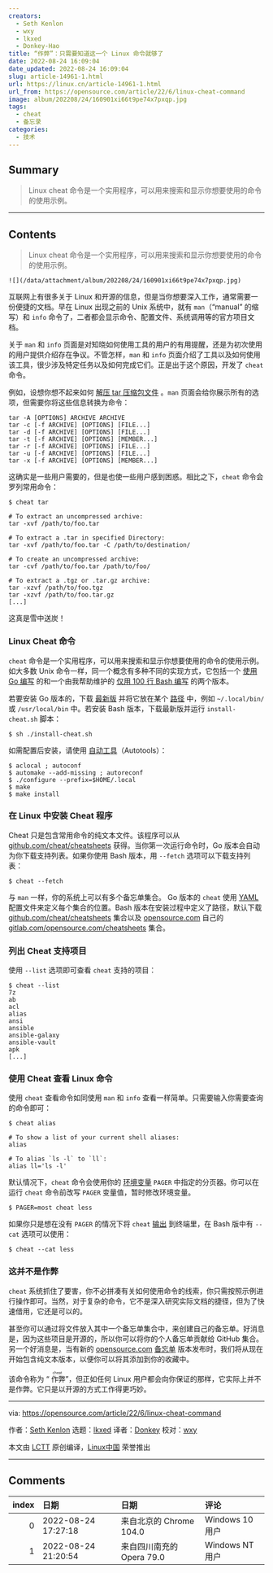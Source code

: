 ```yaml
---
creators:
  - Seth Kenlon
  - wxy
  - lkxed
  - Donkey-Hao
title: “作弊”：只需要知道这一个 Linux 命令就够了
date: 2022-08-24 16:09:04
date_updated: 2022-08-24 16:09:04
slug: article-14961-1.html
url: https://linux.cn/article-14961-1.html
url_from: https://opensource.com/article/22/6/linux-cheat-command
image: album/202208/24/160901xi66t9pe74x7pxqp.jpg
tags:
  - cheat
  - 备忘录
categories:
  - 技术
---
```


## Summary

> Linux cheat 命令是一个实用程序，可以用来搜索和显示你想要使用的命令的使用示例。

***

<!-- more -->

## Contents

> 
> Linux cheat 命令是一个实用程序，可以用来搜索和显示你想要使用的命令的使用示例。
> 
> 
> 

`![](/data/attachment/album/202208/24/160901xi66t9pe74x7pxqp.jpg)`

互联网上有很多关于 Linux 和开源的信息，但是当你想要深入工作，通常需要一份便捷的文档。早在 Linux 出现之前的 Unix 系统中，就有 `man`（“manual” 的缩写）和 `info` 命令了，二者都会显示命令、配置文件、系统调用等的官方项目文档。

关于 `man` 和 `info` 页面是对知晓如何使用工具的用户的有用提醒，还是为初次使用的用户提供介绍存在争议。不管怎样，`man` 和 `info` 页面介绍了工具以及如何使用该工具，很少涉及特定任务以及如何完成它们。正是出于这个原因，开发了 `cheat` 命令。

例如，设想你想不起来如何 [解压 tar 压缩包文件](https://opensource.com/article/17/7/how-unzip-targz-file) 。`man` 页面会给你展示所有的选项，但需要你将这些信息转换为命令：

```shell
tar -A [OPTIONS] ARCHIVE ARCHIVE
tar -c [-f ARCHIVE] [OPTIONS] [FILE...]
tar -d [-f ARCHIVE] [OPTIONS] [FILE...]
tar -t [-f ARCHIVE] [OPTIONS] [MEMBER...]
tar -r [-f ARCHIVE] [OPTIONS] [FILE...]
tar -u [-f ARCHIVE] [OPTIONS] [FILE...]
tar -x [-f ARCHIVE] [OPTIONS] [MEMBER...]
```

这确实是一些用户需要的，但是也使一些用户感到困惑。相比之下，`cheat` 命令会罗列常用命令：

```shell
$ cheat tar

# To extract an uncompressed archive:
tar -xvf /path/to/foo.tar

# To extract a .tar in specified Directory:
tar -xvf /path/to/foo.tar -C /path/to/destination/

# To create an uncompressed archive:
tar -cvf /path/to/foo.tar /path/to/foo/

# To extract a .tgz or .tar.gz archive:
tar -xzvf /path/to/foo.tgz
tar -xzvf /path/to/foo.tar.gz
[...]
```

这真是雪中送炭！

### Linux Cheat 命令

`cheat` 命令是一个实用程序，可以用来搜索和显示你想要使用的命令的使用示例。如大多数 Unix 命令一样，同一个概念有多种不同的实现方式，它包括一个 [使用 Go 编写](https://github.com/cheat/cheat) 的和一个由我帮助维护的 [仅用 100 行 Bash 编写](https://gitlab.com/slackermedia/cheat) 的两个版本。

若要安装 Go 版本的，下载 [最新版](https://github.com/cheat/cheat/releases) 并将它放在某个 [路径](https://opensource.com/article/17/6/set-path-linux) 中，例如 `~/.local/bin/` 或 `/usr/local/bin` 中。若安装 Bash 版本，下载最新版并运行 `install-cheat.sh` 脚本：

```shell
$ sh ./install-cheat.sh
```

如需配置后安装，请使用 [自动工具](https://opensource.com/article/19/7/introduction-gnu-autotools)（Autotools）：

```shell
$ aclocal ; autoconf
$ automake --add-missing ; autoreconf
$ ./configure --prefix=$HOME/.local
$ make
$ make install
```

### 在 Linux 中安装 Cheat 程序

Cheat 只是包含常用命令的纯文本文件。该程序可以从 [github.com/cheat/cheatsheets](https://github.com/cheat/cheatsheets) 获得。当你第一次运行命令时，Go 版本会自动为你下载支持列表。如果你使用 Bash 版本，用 `--fetch` 选项可以下载支持列表：

```shell
$ cheat --fetch
```

与 `man` 一样，你的系统上可以有多个备忘单集合。 Go 版本的 `cheat` 使用 [YAML](https://opensource.com/article/21/9/yaml-cheat-sheet) 配置文件来定义每个集合的位置。Bash 版本在安装过程中定义了路径，默认下载 [github.com/cheat/cheatsheets](https://github.com/cheat/cheatsheets) 集合以及 [opensource.com](http://Opensource.com) 自己的 [gitlab.com/opensource.com/cheatsheets](https://gitlab.com/opensource.com/cheatsheets) 集合。

### 列出 Cheat 支持项目

使用 `--list` 选项即可查看 `cheat` 支持的项目：

```shell
$ cheat --list
7z
ab
acl
alias
ansi
ansible
ansible-galaxy
ansible-vault
apk
[...]
```

### 使用 Cheat 查看 Linux 命令

使用 `cheat` 查看命令如同使用 `man` 和 `info` 查看一样简单。只需要输入你需要查询的命令即可：

```shell
$ cheat alias

# To show a list of your current shell aliases:
alias

# To alias `ls -l` to `ll`:
alias ll='ls -l'
```

默认情况下，`cheat` 命令会使用你的 [环境变量](https://opensource.com/article/19/8/what-are-environment-variables) `PAGER` 中指定的分页器。你可以在运行 `cheat` 命令前改写 `PAGER` 变量值，暂时修改环境变量。

```shell
$ PAGER=most cheat less
```

如果你只是想在没有 `PAGER` 的情况下将 `cheat` [输出](https://opensource.com/article/19/2/getting-started-cat-command) 到终端里，在 Bash 版中有 `--cat` 选项可以使用：

```shell
$ cheat --cat less
```

### 这并不是作弊

`cheat` 系统抓住了要害，你不必拼凑有关如何使用命令的线索，你只需按照示例进行操作即可。当然，对于复杂的命令，它不是深入研究实际文档的捷径，但为了快速借用，它还是可以的。

甚至你可以通过将文件放入其中一个备忘单集合中，来创建自己的备忘单。好消息是，因为这些项目是开源的，所以你可以将你的个人备忘单贡献给 GitHub 集合。另一个好消息是，当有新的 [opensource.com](http://opensource.com) [备忘单](https://opensource.com/downloads) 版本发布时，我们将从现在开始包含纯文本版本，以便你可以将其添加到你的收藏中。

该命令称为 “<ruby> 作弊 <rt>  cheat </rt></ruby>”，但正如任何 Linux 用户都会向你保证的那样，它实际上并不是作弊。它只是以开源的方式工作得更巧妙。

---

via: <https://opensource.com/article/22/6/linux-cheat-command>

作者：[Seth Kenlon](https://opensource.com/users/seth) 选题：[lkxed](https://github.com/lkxed) 译者：[Donkey](https://github.com/Donkey-Hao) 校对：[wxy](https://github.com/wxy)

本文由 [LCTT](https://github.com/LCTT/TranslateProject) 原创编译，[Linux中国](https://linux.cn/) 荣誉推出

***

## Comments

|   index | 日期                | 日期                                      | 评论                                       |
|--------:|:--------------------|:------------------------------------------|:-------------------------------------------|
|       0 | 2022-08-24 17:27:18 | 来自北京的 Chrome 104.0|Windows 10 用户   | 这和TLDR不是一回事吗？社区又在重复建设了？ |
|       1 | 2022-08-24 21:20:54 | 来自四川南充的 Opera 79.0|Windows NT 用户 | 啥软件没重复造轮子啊，多这一个不多呢。     |
